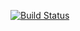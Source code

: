[![Build Status](https://travis-ci.org/ultimatecoder/yamq.svg?branch=master-add-test-coverage)](https://travis-ci.org/ultimatecoder/yamq)
